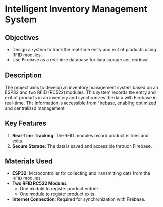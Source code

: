 # Intelligent Inventory Management System  

## Objectives  
- Design a system to track the real-time entry and exit of products using RFID modules.  
- Use Firebase as a real-time database for data storage and retrieval.  

## Description  
The project aims to develop an inventory management system based on an ESP32 and two RFID (RC522) modules. This system records the entry and exit of products in an inventory and synchronizes the data with Firebase in real-time. The information is accessible from Firebase, enabling optimized and centralized management.  

## Key Features  
1. **Real-Time Tracking**: The RFID modules record product entries and exits.  
2. **Secure Storage**: The data is saved and accessible through Firebase.

## Materials Used  
- **ESP32**: Microcontroller for collecting and transmitting data from the RFID modules.  
- **Two RFID RC522 Modules**:  
  - One module to register product entries.  
  - One module to register product exits.  
- **Internet Connection**: Required for synchronization with Firebase.  
